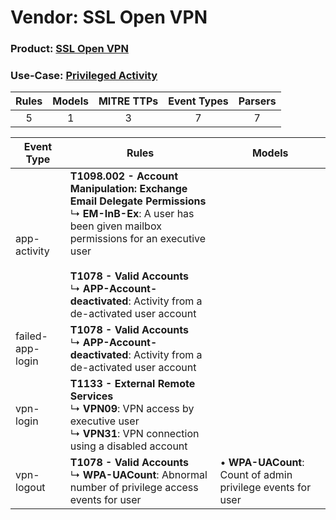 Vendor: SSL Open VPN
====================
### Product: [SSL Open VPN](../ds_ssl_open_vpn_ssl_open_vpn.md)
### Use-Case: [Privileged Activity](../../../../UseCases/uc_privileged_activity.md)

| Rules | Models | MITRE TTPs | Event Types | Parsers |
|:-----:|:------:|:----------:|:-----------:|:-------:|
|   5   |   1    |     3      |      7      |    7    |

| Event Type       | Rules                                                                                                                                                                                                                                                                                     | Models                                                          |
| ---------------- | ----------------------------------------------------------------------------------------------------------------------------------------------------------------------------------------------------------------------------------------------------------------------------------------- | --------------------------------------------------------------- |
| app-activity     | <b>T1098.002 - Account Manipulation: Exchange Email Delegate Permissions</b><br> ↳ <b>EM-InB-Ex</b>: A user has been given mailbox permissions for an executive user<br><br><b>T1078 - Valid Accounts</b><br> ↳ <b>APP-Account-deactivated</b>: Activity from a de-activated user account |                                                                 |
| failed-app-login | <b>T1078 - Valid Accounts</b><br> ↳ <b>APP-Account-deactivated</b>: Activity from a de-activated user account                                                                                                                                                                             |                                                                 |
| vpn-login        | <b>T1133 - External Remote Services</b><br> ↳ <b>VPN09</b>: VPN access by executive user<br> ↳ <b>VPN31</b>: VPN connection using a disabled account                                                                                                                                      |                                                                 |
| vpn-logout       | <b>T1078 - Valid Accounts</b><br> ↳ <b>WPA-UACount</b>: Abnormal number of privilege access events for user                                                                                                                                                                               |  • <b>WPA-UACount</b>: Count of admin privilege events for user |